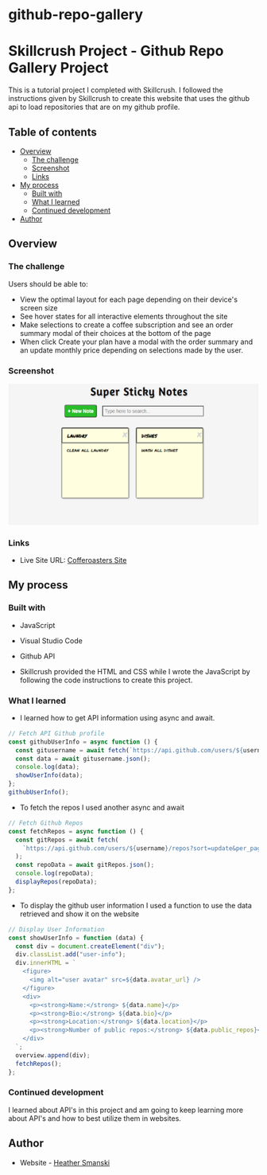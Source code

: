 # github-repo-gallery
# Skillcrush Project - Github Repo Gallery Project

This is a tutorial project I completed with Skillcrush. I followed the instructions given by Skillcrush to create this website that uses the github api to load repositories that are on my github profile.

## Table of contents

- [Overview](#overview)
  - [The challenge](#the-challenge)
  - [Screenshot](#screenshot)
  - [Links](#links)
- [My process](#my-process)
  - [Built with](#built-with)
  - [What I learned](#what-i-learned)
  - [Continued development](#continued-development)
- [Author](#author)

## Overview

### The challenge

Users should be able to:

- View the optimal layout for each page depending on their device's screen size
- See hover states for all interactive elements throughout the site
- Make selections to create a coffee subscription and see an order summary modal of their choices at the bottom of the page
- When click Create your plan have a modal with the order summary and an update monthly price depending on selections made by the user.

### Screenshot

![](./sticky-notes-ui.png)

### Links

- Live Site URL: [Cofferoasters Site](https://heathersmanski.com/github-repo-site/)

## My process

### Built with

- JavaScript
- Visual Studio Code
- Github API

- Skillcrush provided the HTML and CSS while I wrote the JavaScript by following the code instructions to create this project.

### What I learned

- I learned how to get API information using async and await.

```js
// Fetch API Github profile
const githubUserInfo = async function () {
  const gitusername = await fetch(`https://api.github.com/users/${username}`);
  const data = await gitusername.json();
  console.log(data);
  showUserInfo(data);
};
githubUserInfo();
```
- To fetch the repos I used another async and await

```js
// Fetch Github Repos
const fetchRepos = async function () {
  const gitRepos = await fetch(
    `https://api.github.com/users/${username}/repos?sort=update&per_page=100`
  );
  const repoData = await gitRepos.json();
  console.log(repoData);
  displayRepos(repoData);
};
```
- To display the github user information I used a function to use the data retrieved and show it on the website

```js
// Display User Information
const showUserInfo = function (data) {
  const div = document.createElement("div");
  div.classList.add("user-info");
  div.innerHTML = `
    <figure>
      <img alt="user avatar" src=${data.avatar_url} />
    </figure>
    <div>
      <p><strong>Name:</strong> ${data.name}</p>
      <p><strong>Bio:</strong> ${data.bio}</p>
      <p><strong>Location:</strong> ${data.location}</p>
      <p><strong>Number of public repos:</strong> ${data.public_repos}</p>
    </div>
  `;
  overview.append(div);
  fetchRepos();
};

```

### Continued development

I learned about API's in this project and am going to keep learning more about API's and how to best utilize them in websites.

## Author

- Website - [Heather Smanski](https://heathersmanski.com/)

